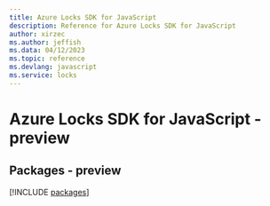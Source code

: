 ```yaml
---
title: Azure Locks SDK for JavaScript
description: Reference for Azure Locks SDK for JavaScript
author: xirzec
ms.author: jeffish
ms.data: 04/12/2023
ms.topic: reference
ms.devlang: javascript
ms.service: locks
---
```

# Azure Locks SDK for JavaScript - preview
## Packages - preview
[!INCLUDE [packages](locks-index.md)]